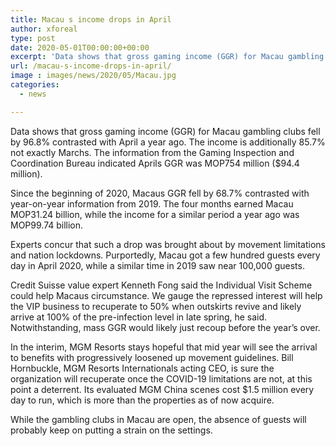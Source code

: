 ```yaml
---
title: Macau s income drops in April
author: xforeal 
type: post
date: 2020-05-01T00:00:00+00:00
excerpt: 'Data shows that gross gaming income (GGR) for Macau gambling clubs fell by 96 '
url: /macau-s-income-drops-in-april/
image : images/news/2020/05/Macau.jpg
categories:
  - news

---
```

Data shows that gross gaming income (GGR) for Macau gambling clubs fell by 96.8&percnt; contrasted with April a year ago. The income is additionally 85.7&percnt; not exactly Marchs. The information from the Gaming Inspection and Coordination Bureau indicated Aprils GGR was MOP754 million ($94.4 million). 

Since the beginning of 2020, Macaus GGR fell by 68.7&percnt; contrasted with year-on-year information from 2019. The four months earned Macau MOP31.24 billion, while the income for a similar period a year ago was MOP99.74 billion. 

Experts concur that such a drop was brought about by movement limitations and nation lockdowns. Purportedly, Macau got a few hundred guests every day in April 2020, while a similar time in 2019 saw near 100,000 guests. 

Credit Suisse value expert Kenneth Fong said the Individual Visit Scheme could help Macaus circumstance. We gauge the repressed interest will help the VIP business to recuperate to 50&percnt; when outskirts revive and likely arrive at 100&percnt; of the pre-infection level in late spring, he said. Notwithstanding, mass GGR would likely just recoup before the year&#8217;s over. 

In the interim, MGM Resorts stays hopeful that mid year will see the arrival to benefits with progressively loosened up movement guidelines. Bill Hornbuckle, MGM Resorts Internationals acting CEO, is sure the organization will recuperate once the COVID-19 limitations are not, at this point a deterrent. Its evaluated MGM China scenes cost $1.5 million every day to run, which is more than the properties as of now acquire. 

While the gambling clubs in Macau are open, the absence of guests will probably keep on putting a strain on the settings.